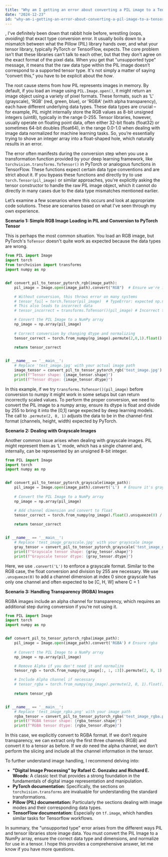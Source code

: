 ```yaml
---
title: "Why am I getting an error about converting a PIL image to a Tensor with an unsupported type?"
date: "2024-12-23"
id: "why-am-i-getting-an-error-about-converting-a-pil-image-to-a-tensor-with-an-unsupported-type"
---
```


,  I've definitely been down that rabbit hole before, wrestling (oops, *avoiding*) that exact type conversion error. It usually boils down to a mismatch between what the Pillow (PIL) library hands over, and what your tensor library, typically PyTorch or TensorFlow, expects. The core problem isn’t that these libraries can’t talk to each other, but that they don’t agree on the exact format of the pixel data. When you get that "unsupported type" message, it means that the raw data type within the PIL image doesn’t correspond to a supported tensor type. It's not simply a matter of saying “convert this,” you have to be explicit about the *how*.

The root cause stems from how PIL represents images in memory. By default, if you load an image using `PIL.Image.open()`, it might return an image object using a variety of pixel formats. These formats, such as 'L' (grayscale), 'RGB' (red, green, blue), or 'RGBA' (with alpha transparency), each have different underlying data types. These data types are crucial – for example, PIL might internally store the RGB values as 8-bit unsigned integers (uint8), typically in the range 0-255. Tensor libraries, however, usually operate on floating point data, often either 32-bit floats (float32) or sometimes 64-bit doubles (float64), in the range 0.0-1.0 when dealing with image data normalized for machine learning tasks. So, you’re essentially trying to shove an integer array into a float-shaped hole, which naturally results in an error.

The error often manifests during the conversion step when you use a transformation function provided by your deep learning framework, like `torchvision.transforms.ToTensor()` in PyTorch or analogous functions in TensorFlow. These functions expect certain data type conventions and are strict about it. If you bypass these functions and directly try to use `torch.Tensor(pil_image)` or similar approaches, you're explicitly asking the tensor constructor to handle the raw PIL image object, which it cannot do directly in many cases due to the data type mismatches mentioned earlier.

Let’s examine a few scenarios where this occurs and look at appropriate code solutions. These are scenarios based on what I've seen through my own experience.

**Scenario 1: Simple RGB Image Loading in PIL and Conversion to PyTorch Tensor**

This is perhaps the most common situation. You load an RGB image, but PyTorch's `ToTensor` doesn't quite work as expected because the data types are wrong.

```python
from PIL import Image
import torch
from torchvision import transforms
import numpy as np


def convert_pil_to_tensor_pytorch_rgb(image_path):
    pil_image = Image.open(image_path).convert("RGB")  # Ensure we're in RGB

    # Without conversion, this throws error on many systems
    # tensor_fail = torch.Tensor(pil_image)  # TypeError: expected np.ndarray (got PIL.Image.Image)
    # This also leads to incorrect data
    # tensor_incorrect = transforms.ToTensor()(pil_image) # Incorrect tensor

    # Convert the PIL Image to a NumPy array
    np_image = np.array(pil_image)
    
    # Correct conversion by changing dtype and normalizing
    tensor_correct = torch.from_numpy(np_image).permute(2,0,1).float() / 255.0 
    
    return tensor_correct


if __name__ == '__main__':
    # Replace 'test_image.jpg' with your actual image path
    image_tensor = convert_pil_to_tensor_pytorch_rgb('test_image.jpg') 
    print(f"Tensor shape: {image_tensor.shape}")
    print(f"Tensor dtype: {image_tensor.dtype}")

```

In this example, if we try `transforms.ToTensor()(pil_image)` before conversion to numpy it might work in some setups but can return incorrectly scaled values. To perform the proper conversion, we need to convert the PIL image to a numpy array, ensure its dtype is float and divide by 255 to bring it into the [0,1] range expected by deep learning models. The call to `.permute(2, 0, 1)` adjusts the data to be in the channel-first format (channels, height, width) expected by PyTorch.

**Scenario 2: Dealing with Grayscale Images**

Another common issue arises when dealing with grayscale images. PIL might represent them as ‘L’ mode, which has a single channel and, internally, can be represented by an unsigned 8-bit integer.

```python
from PIL import Image
import torch
import numpy as np


def convert_pil_to_tensor_pytorch_grayscale(image_path):
    pil_image = Image.open(image_path).convert('L')  # Ensure it's grayscale
    
    # Convert the PIL Image to a NumPy array
    np_image = np.array(pil_image)

    # Add channel dimension and convert to float
    tensor_correct = torch.from_numpy(np_image).float().unsqueeze(0) / 255.0
    
    return tensor_correct


if __name__ == '__main__':
    # Replace 'test_image_grayscale.jpg' with your grayscale image
    gray_tensor = convert_pil_to_tensor_pytorch_grayscale('test_image_grayscale.jpg')
    print(f"Grayscale tensor shape: {gray_tensor.shape}")
    print(f"Grayscale tensor dtype: {gray_tensor.dtype}")
```

Here, we use `.convert('L')` to enforce a grayscale format. Similar to the RGB case, the float conversion and division by 255 are necessary.  We use `.unsqueeze(0)` to add a channel dimension at index 0 since grayscale has only one channel and often expected to be [C, H, W] where C = 1

**Scenario 3: Handling Transparency (RGBA) Images**

RGBA images include an alpha channel for transparency, which requires an additional step during conversion if you’re not using it.

```python
from PIL import Image
import torch
import numpy as np


def convert_pil_to_tensor_pytorch_rgba(image_path):
    pil_image = Image.open(image_path).convert('RGBA') # Ensure rgba
    
    # Convert the PIL Image to a NumPy array
    np_image = np.array(pil_image)

    # Remove Alpha if you don't need it and normalize
    tensor_rgb = torch.from_numpy(np_image[:, :, :3]).permute(2, 0, 1).float() / 255.0

    # Include Alpha channel if necessary
    # tensor_rgba = torch.from_numpy(np_image).permute(2, 0, 1).float() / 255.0
    
    return tensor_rgb


if __name__ == '__main__':
    # Replace 'test_image_rgba.png' with your image path
    rgba_tensor = convert_pil_to_tensor_pytorch_rgba('test_image_rgba.png')
    print(f"RGBA tensor shape: {rgba_tensor.shape}")
    print(f"RGBA tensor dtype: {rgba_tensor.dtype}")
```

In this case, we explicitly convert to RGBA format. If we don’t require transparency, we can extract only the first three channels (RGB) and convert it to a tensor as before. If we *do* need the alpha channel, we don’t perform the slicing and include all the channel information in the tensor.

To further understand image handling, I recommend delving into:

*   **"Digital Image Processing" by Rafael C. Gonzalez and Richard E. Woods**: A classic text that provides a strong foundation in the fundamentals of digital image representation and manipulation.
*   **PyTorch documentation:** Specifically, the sections on `torchvision.transforms` are invaluable for understanding the standard transformations.
*   **Pillow (PIL) documentation:** Particularly the sections dealing with image modes and their corresponding data types.
*   **TensorFlow documentation:** Especially on `tf.image`, which handles similar tasks for Tensorflow workflows.

In summary, the "unsupported type" error arises from the different ways PIL and tensor libraries store image data. You must convert the PIL Image to a NumPy array, ensure the correct data type and dimensions, and normalize for use in a tensor. I hope this provides a comprehensive answer, let me know if you have more questions.
